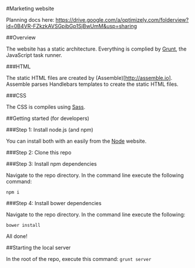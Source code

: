 #Marketing website

Planning docs here: https://drive.google.com/a/optimizely.com/folderview?id=0B4VR-FZkzkAVSGpibGp1SjBwUmM&usp=sharing

##Overview

The website has a static architecture. Everything is complied by [Grunt](http://gruntjs.com), the JavaScript task runner.

###HTML

The static HTML files are created by (Assemble)[http://assemble.io]. Assemble parses Handlebars templates to create the static HTML files.

###CSS

The CSS is compiles using [Sass](https://github.com/sindresorhus/grunt-sass).

##Getting started (for developers)

###Step 1: Install node.js (and npm)

You can install both with an easily from the [Node](http://nodejs.org/) website.

###Step 2: Clone this repo

###Step 3: Install npm dependencies

Navigate to the repo directory. In the command line execute the following command:

`npm i`

###Step 4: Install bower dependencies

Navigate to the repo directory. In the command line execute the following:

`bower install`

All done!

##Starting the local server

In the root of the repo, execute this command: `grunt server`